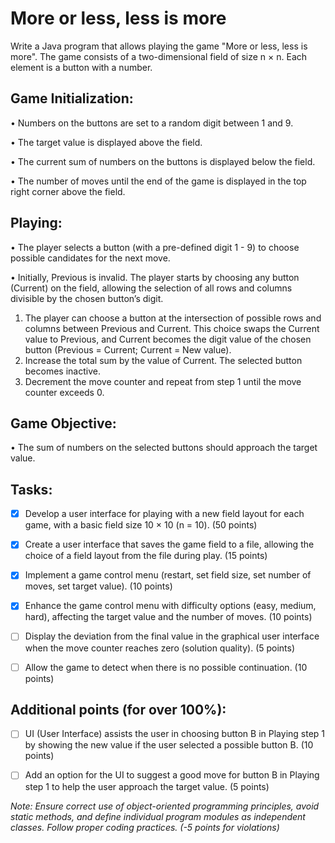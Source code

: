 # More or less, less is more

Write a Java program that allows playing the game "More or less, less is more". The game
consists of a two-dimensional field of size n × n. Each element is a button with a number.

## Game Initialization:
• Numbers on the buttons are set to a random digit between 1 and 9.

• The target value is displayed above the field.

• The current sum of numbers on the buttons is displayed below the field.

• The number of moves until the end of the game is displayed in the top right corner
above the field.

## Playing:
• The player selects a button (with a pre-defined digit 1 - 9) to choose possible candidates for the next move.

• Initially, Previous is invalid. The player starts by choosing any button (Current)
on the field, allowing the selection of all rows and columns divisible by the chosen
button’s digit.

1. The player can choose a button at the intersection of possible rows and columns between Previous and Current. This choice swaps the Current value to Previous, and Current becomes the digit value of the chosen button
(Previous = Current; Current = New value).
2. Increase the total sum by the value of Current. The selected button becomes
inactive.
3. Decrement the move counter and repeat from step 1 until the move counter
exceeds 0.

## Game Objective:
• The sum of numbers on the selected buttons should approach the target value.

## Tasks:

- [x] Develop a user interface for playing with a new field layout for each game, with a
basic field size 10 × 10 (n = 10). (50 points)

- [x] Create a user interface that saves the game field to a file, allowing the choice of a
field layout from the file during play. (15 points)

- [x] Implement a game control menu (restart, set field size, set number of moves, set
target value). (10 points)

- [x] Enhance the game control menu with difficulty options (easy, medium, hard), affecting the target value and the number of moves. (10 points)

- [ ] Display the deviation from the final value in the graphical user interface when the
move counter reaches zero (solution quality). (5 points)

- [ ] Allow the game to detect when there is no possible continuation. (10 points)

## Additional points (for over 100%):

- [ ] UI (User Interface) assists the user in choosing button B in Playing step 1 by showing
the new value if the user selected a possible button B. (10 points)

- [ ] Add an option for the UI to suggest a good move for button B in Playing step 1 to
help the user approach the target value. (5 points)


*Note: Ensure correct use of object-oriented programming principles, avoid static methods, and define individual program modules as independent classes. Follow proper coding
practices. (-5 points for violations)*
